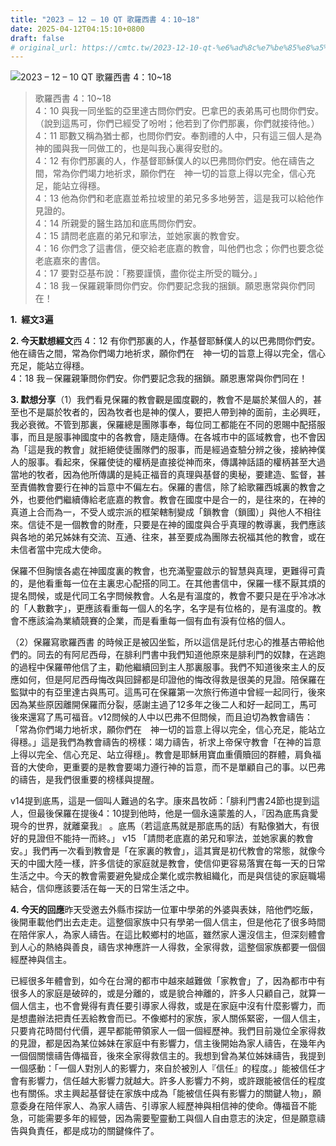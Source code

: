 ```yaml
---
title: "2023 – 12 – 10 QT 歌羅西書 4：10~18"
date: 2025-04-12T04:15:10+0800
draft: false
# original_url: https://cmtc.tw/2023-12-10-qt-%e6%ad%8c%e7%be%85%e8%a5%bf%e6%9b%b8-4%ef%bc%9a1018
---
```


![2023 – 12 – 10 QT 歌羅西書 4：10~18](/images/qt.jpg  "2023 – 12 – 10 QT 歌羅西書 4：10~18")

> 歌羅西書 4：10~18  
> 4：10 與我一同坐監的亞里達古問你們安。巴拿巴的表弟馬可也問你們安。（說到這馬可，你們已經受了吩咐；他若到了你們那裏，你們就接待他。）  
> 4：11 耶數又稱為猶士都，也問你們安。奉割禮的人中，只有這三個人是為　神的國與我一同做工的，也是叫我心裏得安慰的。  
> 4：12 有你們那裏的人，作基督耶穌僕人的以巴弗問你們安。他在禱告之間，常為你們竭力地祈求，願你們在　神一切的旨意上得以完全，信心充足，能站立得穩。  
> 4：13 他為你們和老底嘉並希拉坡里的弟兄多多地勞苦，這是我可以給他作見證的。  
> 4：14 所親愛的醫生路加和底馬問你們安。  
> 4：15 請問老底嘉的弟兄和寧法，並她家裏的教會安。  
> 4：16 你們念了這書信，便交給老底嘉的教會，叫他們也念；你們也要念從老底嘉來的書信。  
> 4：17 要對亞基布說：「務要謹慎，盡你從主所受的職分。」  
> 4：18 我－保羅親筆問你們安。你們要記念我的捆鎖。願恩惠常與你們同在！

**1.  經文3遍**

**2. 今天默想經文**西 4：12 有你們那裏的人，作基督耶穌僕人的以巴弗問你們安。他在禱告之間，常為你們竭力地祈求，願你們在　神一切的旨意上得以完全，信心充足，能站立得穩。  
4：18 我－保羅親筆問你們安。你們要記念我的捆鎖。願恩惠常與你們同在！

**3. 默想分享**（1）我們看見保羅的教會觀是國度觀的，教會不是屬於某個人的，甚至也不是屬於牧者的，因為牧者也是神的僕人，要把人帶到神的面前，主必興旺，我必衰微。不管到那裏，保羅總是團隊事奉，每位同工都能在不同的恩賜中配搭服事，而且是服事神國度中的各教會，隨走隨傳。在各城市中的區域教會，也不會因為「這是我的教會」就拒絕使徒團隊們的服事，而是經過查驗分辨之後，接納神僕人的服事。看起來，保羅使徒的權柄是直接從神而來，傳講神話語的權柄甚至大過當地的牧者，因為他所傳講的是純正福音的真理與基督的奧秘，要建造、監督，甚至責備教會要行在神的旨意中不偏左右。保羅的書信，除了給歌羅西城裏的教會之外，也要他們繼續傳給老底嘉的教會。教會在國度中是合一的，是往來的，在神的真道上合而為一，不受人或宗派的框架轄制變成「鎖教會（鎖國）」與他人不相往來。信徒不是一個教會的財產，只要是在神的國度與合乎真理的教導裏，我們應該與各地的弟兄姊妹有交流、互通、往來，甚至要成為團隊去祝福其他的教會，或在未信者當中完成大使命。

保羅不但胸懷各處在神國度裏的教會，也充滿聖靈啟示的智慧與真理，更難得可貴的，是他看重每一位在主裏忠心配搭的同工。在其他書信中，保羅一樣不厭其煩的提名問候，或是代同工名字問候教會。人名是有溫度的，教會不要只是在乎冷冰冰的「人數數字」，更應該看重每一個人的名字，名字是有位格的，是有溫度的。教會不應該淪為業績競賽的企業，而是看重每一個有血有淚有位格的個人。

（2）保羅寫歌羅西書 的時候正是被囚坐監，所以這信是託付忠心的推基古帶給他們的。同去的有阿尼西母，在腓利門書中我們知道他原來是腓利門的奴隸，在逃跑的過程中保羅帶他信了主，勸他繼續回到主人那裏服事。我們不知道後來主人的反應如何，但是阿尼西母悔改與回歸都是印證他的悔改得救是很美的見證。陪保羅在監獄中的有亞里達古與馬可。這馬可在保羅第一次旅行佈道中曾經一起同行，後來因為某些原因離開保羅而分裂，感謝主過了12多年之後二人和好一起同工，馬可後來還寫了馬可福音。v12問候的人中以巴弗不但問候，而且迫切為教會禱告：「常為你們竭力地祈求，願你們在　神一切的旨意上得以完全，信心充足，能站立得穩。」這是我們為教會禱告的榜樣：竭力禱告，祈求上帝保守教會「在神的旨意上得以完全、信心充足、站立得穩」。教會是耶穌用寶血重價贖回的群體，肩負福音的大使命，更重要的是教會要竭力遵行神的旨意，而不是單顧自己的事。以巴弗的禱告，是我們很重要的榜樣與提醒。

v14提到底馬，這是一個叫人難過的名字。康來昌牧師：「腓利門書24節也提到這人，但最後保羅在提後4：10提到他時，他是一個永遠蒙羞的人，『因為底馬貪愛現今的世界，就離棄我』 。底馬（若這底馬就是那底馬的話）有點像猶大，有很好的見證但不能持一而終。」 v15 「請問老底嘉的弟兄和寧法，並她家裏的教會安。」我們再一次看到教會是「在家裏的教會」，這其實是初代教會的常態，就像今天的中國大陸一樣，許多信徒的家庭就是教會，使信仰更容易落實在每一天的日常生活之中。今天的教會需要避免變成企業化或宗教組織化，而是與信徒的家庭職場結合，信仰應該要活在每一天的日常生活之中。

**4. 今天的回應**昨天受邀去外縣市探訪一位軍中學弟的外婆與表妹，陪他們吃飯，後開車載他們出去走走。這整個家族中只有學弟一個人信主，但是他花了很多時間在陪伴家人，為家人禱告。在這比較鄉村的地區，雖然家人還沒信主，但深刻體會到人心的熱絡與善良，禱告求神應許一人得救，全家得救，這整個家族都要一個個經歷神與信主。

已經很多年體會到，如今在台灣的都市中越來越難做「家教會」了，因為都市中有很多人的家庭是破碎的，或是分離的，或是貌合神離的，許多人只顧自己，就算一個人信主，也不會覺得有責任要引導家人得救，或是在家庭中沒有什麼影響力，而是想盡辦法把責任丟給教會而已。不像鄉村的家族，家人關係緊密，一個人信主，只要肯花時間付代價，遲早都能帶領家人一個一個經歷神。我們目前幾位全家得救的見證，都是因為某位姊妹在家庭中有影響力，信主後開始為家人禱告，在幾年內一個個關懷禱告傳福音，後來全家得救信主的。我想到曾為某位姊妹禱告，我提到一個感動：「一個人對別人的影響力，來自於被別人『信任』的程度。」能被信任才會有影響力，信任越大影響力就越大。許多人影響力不夠，或許跟能被信任的程度也有關係。求主興起基督徒在家族中成為「能被信任與有影響力的關鍵人物」，願意委身在陪伴家人、為家人禱告、引導家人經歷神與相信神的使命。傳福音不能急，可能需要多年的經營，因為需要聖靈動工與個人自由意志的決定，但是願意禱告與負責任，都是成功的關鍵條件了。